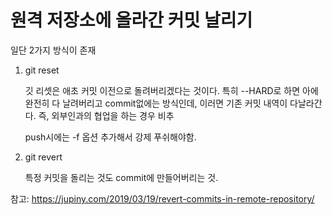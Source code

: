 # 원격 저장소에 올라간 커밋 날리기

일단 2가지 방식이 존재 

1. git reset 

   깃 리셋은 애초 커밋 이전으로 돌려버리겠다는 것이다. 특히 --HARD로 하면 아에 완전히 다 날려버리고 commit없에는 방식인데, 이러면 기존 커밋 내역이 다날라간다. 즉, 외부인과의 협업을 하는 경우 비추

   push시에는 -f 옵션 추가해서 강제 푸쉬해야함.

2. git revert

   특정 커밋을 돌리는 것도 commit에 만들어버리는 것. 



참고: https://jupiny.com/2019/03/19/revert-commits-in-remote-repository/
